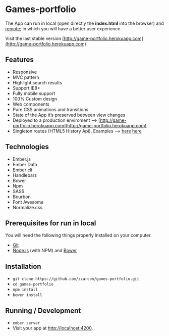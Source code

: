 # Games-portfolio
The App can run in local (open directly the **index.html** into the browser) and [remote](http://game-portfolio.herokuapp.com); in which you will have a better user experience.

Visit the last stable version [http://game-portfolio.herokuapp.com](http://game-portfolio.herokuapp.com)

## Features

* Responsive
* MVC pattern
* Highlight search results
* Support IE8+
* Fully mobile support
* 100% Custom design
* Web components
* Pure CSS animations and transitions
* State of the App it’s preserved between view changes
* Deployed to a production enviroment --> [http://game-portfolio.herokuapp.com](http://game-portfolio.herokuapp.com)
* Singleton routes (HTML5 History Api). Examples --> [here](http://game-portfolio.herokuapp.com/games/2) [here](http://game-portfolio.herokuapp.com/games/3)

## Technologies

* Ember.js
* Ember Data
* Ember cli
* Handlebars
* Bower
* Npm
* SASS
* Bourbon
* Font Awesome
* Normalize.css

## Prerequisites for run in local

You will need the following things properly installed on your computer.

* [Git](http://git-scm.com/)
* [Node.js](http://nodejs.org/) (with NPM) and [Bower](http://bower.io/)

## Installation

* `git clone https://github.com/zzarcon/games-portfolio.git`
* `cd games-portfolio`
* `npm install`
* `bower install`

## Running / Development

* `ember server`
* Visit your app at [http://localhost:4200](http://localhost:4200).